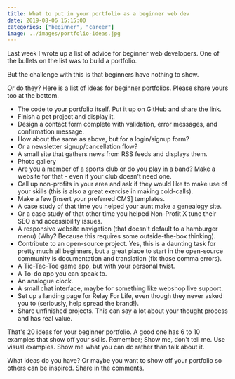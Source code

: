 ```yaml
---
title: What to put in your portfolio as a beginner web dev
date: 2019-08-06 15:15:00
categories: ["beginner", "career"]
image: ../images/portfolio-ideas.jpg
---
```

Last week I wrote up a list of advice for beginner web developers. One of the bullets on the list was to build a portfolio.

But the challenge with this is that beginners have nothing to show.

Or do they? Here is a list of ideas for beginner portfolios. Please share yours too at the bottom.

* The code to your portfolio itself. Put it up on GitHub and share the link.
* Finish a pet project and display it.
* Design a contact form complete with validation, error messages, and confirmation message.
* How about the same as above, but for a login/signup form?
* Or a newsletter signup/cancellation flow?
* A small site that gathers news from RSS feeds and displays them.
* Photo gallery
* Are you a member of a sports club or do you play in a band? Make a website for that - even if your club doesn't need one.
* Call up non-profits in your area and ask if they would like to make use of your skills (this is also a great exercise in making cold-calls).
* Make a few [insert your preferred CMS] templates.
* A case study of that time you helped your aunt make a genealogy site.
* Or a case study of that other time you helped Non-Profit X tune their SEO and accessibility issues.
* A responsive website navigation (that doesn't default to a hamburger menu) (Why? Because this requires some outside-the-box thinking).
* Contribute to an open-source project. Yes, this is a daunting task for pretty much all beginners, but a great place to start in the open-source community is documentation and translation (fix those comma errors).
* A Tic-Tac-Toe game app, but with your personal twist.
* A To-do app you can speak to.
* An analogue clock.
* A small chat interface, maybe for something like webshop live support.
* Set up a landing page for Relay For Life, even though they never asked you to (seriously, help spread the brand!).
* Share unfinished projects. This can say a lot about your thought process and has real value.

That's 20 ideas for your beginner portfolio. A good one has 6 to 10 examples that show off your skills. Remember; Show me, don't tell me. Use visual examples. Show me what you can do rather than talk about it.

What ideas do you have? Or maybe you want to show off your portfolio so others can be inspired. Share in the comments.